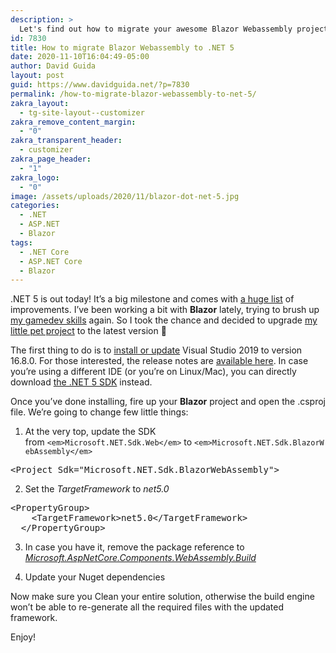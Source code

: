 ```yaml
---
description: >
  Let's find out how to migrate your awesome Blazor Webassembly project to .NET 5 in few easy steps!
id: 7830
title: How to migrate Blazor Webassembly to .NET 5
date: 2020-11-10T16:04:49-05:00
author: David Guida
layout: post
guid: https://www.davidguida.net/?p=7830
permalink: /how-to-migrate-blazor-webassembly-to-net-5/
zakra_layout:
  - tg-site-layout--customizer
zakra_remove_content_margin:
  - "0"
zakra_transparent_header:
  - customizer
zakra_page_header:
  - "1"
zakra_logo:
  - "0"
image: /assets/uploads/2020/11/blazor-dot-net-5.jpg
categories:
  - .NET
  - ASP.NET
  - Blazor
tags:
  - .NET Core
  - ASP.NET Core
  - Blazor
---
```

.NET 5 is out today! It&#8217;s a big milestone and comes with <a href="https://devblogs.microsoft.com/dotnet/announcing-net-5-0/?WT.mc_id=DOP-MVP-5003878" target="_blank" rel="noreferrer noopener">a huge list</a> of improvements. I&#8217;ve been working a bit with **Blazor** lately, trying to brush up <a href="https://www.davidguida.net/blazor-and-2d-game-development-part-1-intro/" target="_blank" rel="noreferrer noopener">my gamedev skills</a> again. So I took the chance and decided to upgrade <a href="https://github.com/mizrael/Blazeroids" target="_blank" rel="noreferrer noopener">my little pet project</a> to the latest version 🙂

The first thing to do is to <a href="https://visualstudio.microsoft.com/downloads/?WT.mc_id=DOP-MVP-5003878" target="_blank" rel="noreferrer noopener">install or update</a> Visual Studio 2019 to version 16.8.0. For those interested, the release notes are <a href="https://docs.microsoft.com/en-us/visualstudio/releases/2019/release-notes#16.8.0" target="_blank" rel="noreferrer noopener">available here</a>. In case you&#8217;re using a different IDE (or you&#8217;re on Linux/Mac), you can directly download <a href="https://dotnet.microsoft.com/download/dotnet/5.0?WT.mc_id=DOP-MVP-5003878" target="_blank" rel="noreferrer noopener">the .NET 5 SDK</a> instead.

Once you&#8217;ve done installing, fire up your **Blazor** project and open the .csproj file. We&#8217;re going to change few little things:

  1. At the very top, update the SDK from&nbsp;`<em>Microsoft.NET.Sdk.Web</em>`&nbsp;to&nbsp;`<em>Microsoft.NET.Sdk.BlazorWebAssembly</em>`

<pre class="EnlighterJSRAW" data-enlighter-language="xml" data-enlighter-theme="" data-enlighter-highlight="" data-enlighter-linenumbers="" data-enlighter-lineoffset="" data-enlighter-title="" data-enlighter-group="">&lt;Project Sdk="Microsoft.NET.Sdk.BlazorWebAssembly"></pre>

2. Set the _TargetFramework_ to _net5.0_

<pre class="EnlighterJSRAW" data-enlighter-language="xml" data-enlighter-theme="" data-enlighter-highlight="" data-enlighter-linenumbers="" data-enlighter-lineoffset="" data-enlighter-title="" data-enlighter-group="">&lt;PropertyGroup>
    &lt;TargetFramework>net5.0&lt;/TargetFramework>
  &lt;/PropertyGroup></pre>

3. In case you have it, remove the package reference to _<a href="https://www.nuget.org/packages/Microsoft.AspNetCore.Components.WebAssembly.Build" target="_blank" rel="noreferrer noopener">Microsoft.AspNetCore.Components.WebAssembly.Build</a>_

4. Update your Nuget dependencies

Now make sure you Clean your entire solution, otherwise the build engine won&#8217;t be able to re-generate all the required files with the updated framework.

Enjoy!

<div class="post-details-footer-widgets">
</div>